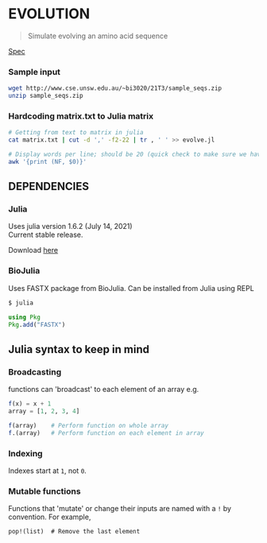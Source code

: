 # EVOLUTION

>Simulate evolving an amino acid sequence


[Spec](http://www.cse.unsw.edu.au/~bi3020/21T3/spec11.html)


### Sample input 
```bash 
wget http://www.cse.unsw.edu.au/~bi3020/21T3/sample_seqs.zip
unzip sample_seqs.zip 
```

### Hardcoding matrix.txt to Julia matrix 

```bash
# Getting from text to matrix in julia
cat matrix.txt | cut -d ',' -f2-22 | tr , ' ' >> evolve.jl 

# Display words per line; should be 20 (quick check to make sure we haven't left out any AAs) 
awk '{print (NF, $0)}' 
```


## DEPENDENCIES 

### Julia 

Uses julia version 1.6.2 (July 14, 2021)  
Current stable release. 

Download [here](https://julialang.org/downloads/)

### BioJulia 

Uses FASTX package from BioJulia.  Can be installed from Julia using REPL 
```bash
$ julia 
``` 

```julia 
using Pkg 
Pkg.add("FASTX")
```


## Julia syntax to keep in mind 

### Broadcasting 

functions can 'broadcast' to each element of an array e.g. 

```julia
f(x) = x + 1
array = [1, 2, 3, 4]

f(array)    # Perform function on whole array
f.(array)   # Perform function on each element in array 
```

### Indexing 

Indexes start at `1`, not `0`. 

### Mutable functions 

Functions that 'mutate' or change their inputs are named with a `!` by convention.  For example, 
```
pop!(list)  # Remove the last element
```


